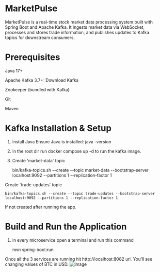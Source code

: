 # MarketPulse

MarketPulse is a real-time stock market data processing system built with Spring Boot and Apache Kafka. It ingests market data via WebSocket, processes and stores trade information, and publishes updates to Kafka topics for downstream consumers.

# Prerequisites

Java 17+

Apache Kafka 3.7+: Download Kafka

Zookeeper (bundled with Kafka)

Git

Maven


# Kafka Installation & Setup
1. Install Java
Ensure Java is installed:
java -version
2. In the root dir run docker compose up -d to run the kafka image.
3. Create 'market-data' topic

   bin/kafka-topics.sh --create --topic market-data --bootstrap-server localhost:9092 --partitions 1 --replication-factor 1

Create 'trade-updates' topic

    bin/kafka-topics.sh --create --topic trade-updates --bootstrap-server localhost:9092 --partitions 1 --replication-factor 1
If not created after running the app.

# Build and Run the Application
1. In every microservice open a terminal and run this command
 
    mvn spring-boot:run

Once all the 3 services are running hit http://localhost:8082 url. You'll see changing values of BTC in USD.
![image](https://github.com/user-attachments/assets/bafaee5f-80fe-4d72-aa6a-f61efc24426a)



